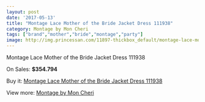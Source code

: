 ```yaml
---
layout: post
date: '2017-05-13'
title: "Montage Lace Mother of the Bride Jacket Dress 111938"
category: Montage by Mon Cheri
tags: ["brand","mother","bride","montage","party"]
image: http://img.princessan.com/11897-thickbox_default/montage-lace-mother-of-the-bride-jacket-dress-111938.jpg
---
```

Montage Lace Mother of the Bride Jacket Dress 111938

On Sales: **$354.794**
<a href="https://www.princessan.com/en/montage-by-mon-cheri/5567-montage-lace-mother-of-the-bride-jacket-dress-111938.html"><amp-img layout="responsive" width="600" height="600" src="//img.princessan.com/11897-thickbox_default/montage-lace-mother-of-the-bride-jacket-dress-111938.jpg" alt="Montage Lace Mother of the Bride Jacket Dress 111938 0" /></a>
<a href="https://www.princessan.com/en/montage-by-mon-cheri/5567-montage-lace-mother-of-the-bride-jacket-dress-111938.html"><amp-img layout="responsive" width="600" height="600" src="//img.princessan.com/11898-thickbox_default/montage-lace-mother-of-the-bride-jacket-dress-111938.jpg" alt="Montage Lace Mother of the Bride Jacket Dress 111938 1" /></a>

Buy it: [Montage Lace Mother of the Bride Jacket Dress 111938](https://www.princessan.com/en/montage-by-mon-cheri/5567-montage-lace-mother-of-the-bride-jacket-dress-111938.html "Montage Lace Mother of the Bride Jacket Dress 111938")

View more: [Montage by Mon Cheri](https://www.princessan.com/en/45-montage-by-mon-cheri "Montage by Mon Cheri")